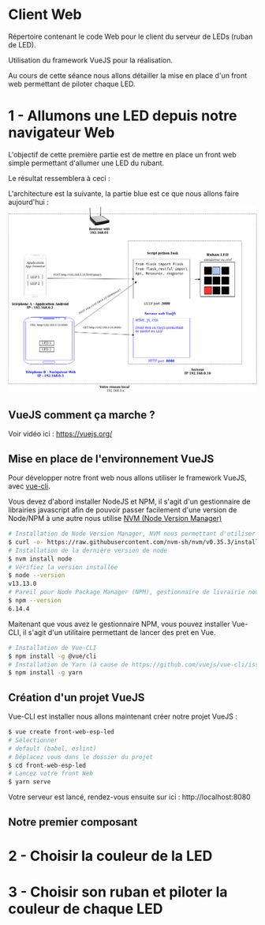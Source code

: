  # Client Web

Répertoire contenant le code Web pour le client du serveur de LEDs (ruban de LED).

Utilisation du framework VueJS pour la réalisation.

Au cours de cette séance nous allons détailler la mise en place d'un front web permettant de piloter chaque LED.

# 1 - Allumons une LED depuis notre navigateur Web

L'objectif de cette première partie est de mettre en place un front web simple permettant d'allumer une LED du rubant.

Le résultat ressemblera à ceci :
<!--- TODO Ajouter une image -->

L'architecture est la suivante, la partie blue est ce que nous allons faire aujourd'hui :
![Architecture avec front VueJS](doc/ArchiLED.png)

## VueJS comment ça marche ?

Voir vidéo ici : https://vuejs.org/

## Mise en place de l'environnement VueJS

Pour développer notre front web nous allons utiliser le framework VueJS, avec [vue-cli](https://vuejs.org/v2/guide/installation.html#CLI).

Vous devez d'abord installer NodeJS et NPM, il s'agit d'un gestionnaire de librairies javascript afin de pouvoir passer facilement d'une version de Node/NPM à une autre nous utilise [NVM (Node Version Manager)](https://github.com/nvm-sh/nvm)
```bash
# Installation de Node Version Manager, NVM nous permettant d'utiliser plusieurs versions de node en parallèle
$ curl -o- https://raw.githubusercontent.com/nvm-sh/nvm/v0.35.3/install.sh | bash
# Installation de la dernière version de node
$ nvm install node
# Vérifiez la version installée
$ node --version
v13.13.0
# Pareil pour Node Package Manager (NPM), gestionnaire de livrairie node
$ npm --version
6.14.4
```

Maitenant que vous avez le gestionnaire NPM, vous pouvez installer Vue-CLI, il s'agit d'un utilitaire permettant de lancer des pret en Vue.

```bash
# Installation de Vue-CLI
$ npm install -g @vue/cli
# Installation de Yarn (à cause de https://github.com/vuejs/vue-cli/issues/3421) Yarn est un gestionnaire de package comme NPM
$ npm install -g yarn
```

## Création d'un projet VueJS

Vue-CLI est installer nous allons maintenant créer notre projet VueJS :

```bash
$ vue create front-web-esp-led
# Sélectionner
# default (babel, eslint)
# Déplacez vous dans le dossier du projet
$ cd front-web-esp-led
# Lancez votre front Web
$ yarn serve
```

Votre serveur est lancé, rendez-vous ensuite sur ici : http://localhost:8080

## Notre premier composant


# 2 - Choisir la couleur de la LED

# 3 - Choisir son ruban et piloter la couleur de chaque LED
